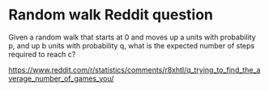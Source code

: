 # Random walk Reddit question
Given a random walk that starts at 0 and moves up a units with probability p, and up b units with probability q, what is the expected number of steps required to reach c?

https://www.reddit.com/r/statistics/comments/r8xhtl/q_trying_to_find_the_average_number_of_games_you/
